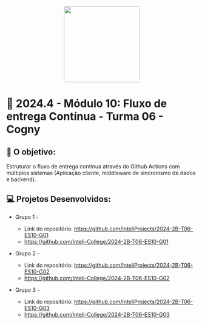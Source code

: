<div align="center">
    <img src="https://github.com/user-attachments/assets/5cc81256-f279-44e8-a8ed-11d1441031b2"  width="200">
</div>


# 🙋 2024.4 - Módulo 10: Fluxo de entrega Contínua - Turma 06 - Cogny


## 🎯 O objetivo:
Estruturar o fluxo de entrega contínua através do Github Actions com múltiplos sistemas (Aplicação cliente, middleware de sincronismo de dados e backend).

## 💻 Projetos Desenvolvidos: 

- Grupo 1 - 
  - Link do repositório: https://github.com/InteliProjects/2024-2B-T06-ES10-G01
  - https://github.com/Inteli-College/2024-2B-T06-ES10-G01

- Grupo 2 - 
  - Link do repositório: https://github.com/InteliProjects/2024-2B-T06-ES10-G02
  - https://github.com/Inteli-College/2024-2B-T06-ES10-G02

- Grupo 3 -  
  - Link do repositório: https://github.com/InteliProjects/2024-2B-T06-ES10-G03
  - https://github.com/Inteli-College/2024-2B-T06-ES10-G03
